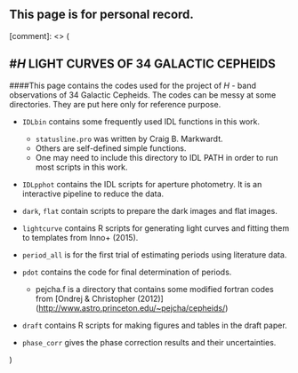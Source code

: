 ## This page is for personal record.


[comment]: <> (


#*H* LIGHT CURVES OF 34 GALACTIC CEPHEIDS
---------------

####This page contains the codes used for the project of *H* - band observations of 34 Galactic Cepheids. The codes can be messy at some directories. They are put here only for reference purpose.

- `IDLbin` contains some frequently used IDL functions in this work.
   - `statusline.pro` was written by Craig B. Markwardt.
   - Others are self-defined simple functions. 
   - One may need to include this directory to IDL PATH in order to run most scripts in this work.

   
- `IDLpphot` contains the IDL scripts for aperture photometry. It is an interactive pipeline to reduce the data.
- `dark`, `flat` contain scripts to prepare the dark images and flat images.
- `lightcurve` contains R scripts for generating light curves and fitting them to templates from Inno+ (2015). 
- `period_all` is for the first trial of estimating periods using literature data.
- `pdot` contains the code for final determination of periods.
  - pejcha.f is a directory that contains some modified fortran codes from [Ondrej & Christopher (2012)] (http://www.astro.princeton.edu/~pejcha/cepheids/)
- `draft` contains R scripts for making figures and tables in the draft paper.
- `phase_corr` gives the phase correction results and their uncertainties.


)













 
